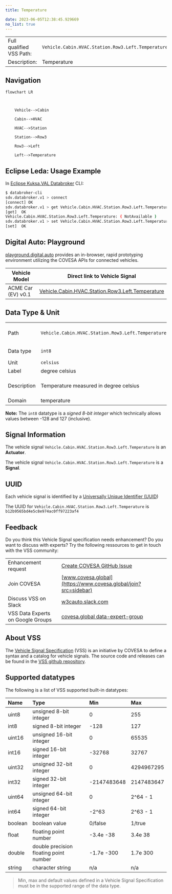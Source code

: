 ```yaml
---
title: Temperature

date: 2023-06-05T12:38:45.929669
no_list: true
---
```



| | |
|---|---|
| Full qualified VSS Path: | `Vehicle.Cabin.HVAC.Station.Row3.Left.Temperature` |
| Description: | Temperature |

## Navigation

```mermaid
flowchart LR



    Vehicle-->Cabin

    Cabin-->HVAC

    HVAC-->Station

    Station-->Row3

    Row3-->Left

    Left-->Temperature

```

## Eclipse Leda: Usage Example

In [Eclipse Kuksa.VAL Databroker](https://github.com/eclipse/kuksa.val/tree/master/kuksa_databroker) CLI:



```bash
$ databroker-cli
sdv.databroker.v1 > connect
[connect] OK
sdv.databroker.v1 > get Vehicle.Cabin.HVAC.Station.Row3.Left.Temperature
[get]  OK
Vehicle.Cabin.HVAC.Station.Row3.Left.Temperature: ( NotAvailable )
sdv.databroker.v1 > set Vehicle.Cabin.HVAC.Station.Row3.Left.Temperature 0
[set]  OK
```

## Digital Auto: Playground

[playground.digital.auto](http://digital.auto) provides an in-browser, rapid prototyping environment utilizing the COVESA APIs for connected vehicles. 

| Vehicle Model | Direct link to Vehicle Signal |
|---|---|
| ACME Car (EV) v0.1 | [Vehicle.Cabin.HVAC.Station.Row3.Left.Temperature](https://digitalauto.netlify.app/model/STLWzk1WyqVVLbfymb4f/cvi/list/Vehicle.Cabin.HVAC.Station.Row3.Left.Temperature/) |

## Data Type & Unit

| | | |
|---|---|---|
| Path | `Vehicle.Cabin.HVAC.Station.Row3.Left.Temperature` | [VSS: Addressing nodes](https://covesa.github.io/vehicle_signal_specification/rule_set/basics/) |
| Data type | `int8` | [VSS: Datatypes](https://covesa.github.io/vehicle_signal_specification/rule_set/data_entry/data_types/) |
| Unit | `celsius` | [VSS: Units](https://covesa.github.io/vehicle_signal_specification/rule_set/data_entry/data_unit_types/) |
| Label | degree celsius | |
| Description | Temperature measured in degree celsius | [VSS: Sensors & Actuators](https://covesa.github.io/vehicle_signal_specification/rule_set/data_entry/sensor_actuator/) |
| Domain | temperature | [](https://covesa.github.io/vehicle_signal_specification/rule_set/data_entry/data_unit_types/) |


**Note:** The `int8` datatype is a *signed 8-bit integer* which technically allows values between -128 and 127 (inclusive).












## Signal Information

The vehicle signal `Vehicle.Cabin.HVAC.Station.Row3.Left.Temperature` is an **Actuator**.





The vehicle signal `Vehicle.Cabin.HVAC.Station.Row3.Left.Temperature` is a **Signal**.



## UUID

Each vehicle signal is identified by a [Universally Unique Identifier (UUID](https://en.wikipedia.org/wiki/Universally_unique_identifier))

The UUID for `Vehicle.Cabin.HVAC.Station.Row3.Left.Temperature` is `b12b9565bd4e5c8e974ac0ff97223af4`


## Feedback

Do you think this Vehicle Signal specification needs enhancement? Do you want to discuss with experts? Try the following ressources to get in touch with the VSS community:

| | |
|---|---|
| Enhancement request | [Create COVESA GitHub Issue](https://github.com/COVESA/vehicle_signal_specification/issues/new?body=Please+describe+your+feedback&title=Signal+feedback+Vehicle.Cabin.HVAC.Station.Row3.Left.Temperature) |
| Join COVESA | [www.covesa.global](https://www.covesa.global/join?src=sidebar) |
| Discuss VSS on Slack | [w3cauto.slack.com](http://w3cauto.slack.com/) |
| VSS Data Experts on Google Groups | [covesa.global data-expert-group](https://groups.google.com/a/covesa.global/g/data-expert-group) |

## About VSS

The [Vehicle Signal Specification](https://covesa.github.io/vehicle_signal_specification/) (VSS)
is an initiative by COVESA to define a syntax and a catalog for vehicle signals.
The source code and releases can be found in the [VSS github repository](https://github.com/COVESA/vehicle_signal_specification).

## Supported datatypes

The following is a list of VSS supported built-in datatypes:

Name       | Type                       | Min  | Max
:----------|:---------------------------|:-----|:---
uint8      | unsigned 8-bit integer     | 0    | 255
int8       | signed 8-bit integer       | -128 | 127
uint16     | unsigned 16-bit integer    |  0   | 65535
int16      | signed 16-bit integer      | -32768 | 32767
uint32     | unsigned 32-bit integer    | 0 | 4294967295
int32      | signed 32-bit integer      | -2147483648 | 2147483647
uint64     | unsigned 64-bit integer    | 0    | 2^64 - 1
int64      | signed 64-bit integer      | -2^63 | 2^63 - 1
boolean    | boolean value              | 0/false | 1/true
float      | floating point number      | -3.4e -38 | 3.4e 38
double     | double precision floating point number | -1.7e -300 | 1.7e 300
string     | character string           | n/a  | n/a

> Min, max and default values defined in a Vehicle Signal Specification must be in the supported range of the data type.
